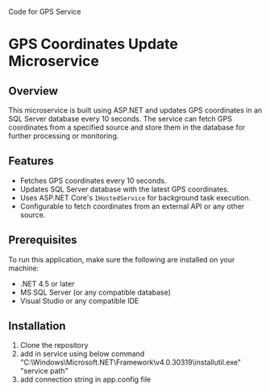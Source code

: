 Code for GPS Service
# GPS Coordinates Update Microservice

## Overview
This microservice is built using ASP.NET and updates GPS coordinates in an SQL Server database every 10 seconds. The service can fetch GPS coordinates from a specified source and store them in the database for further processing or monitoring.

## Features
- Fetches GPS coordinates every 10 seconds.
- Updates SQL Server database with the latest GPS coordinates.
- Uses ASP.NET Core's `IHostedService` for background task execution.
- Configurable to fetch coordinates from an external API or any other source.

## Prerequisites
To run this application, make sure the following are installed on your machine:
- .NET 4.5 or later
- MS SQL Server (or any compatible database)
- Visual Studio or any compatible IDE

## Installation

1. Clone the repository
2. add in service using below command
   "C:\Windows\Microsoft.NET\Framework\v4.0.30319\installutil.exe" "service path"
3. add connection string in app.config file


